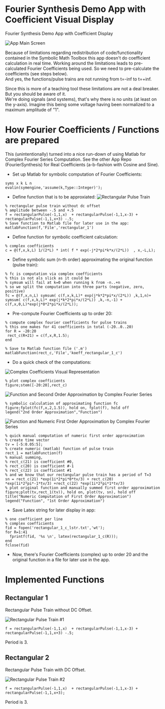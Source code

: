# Fourier Synthesis Demo App with Coefficient Visual Display
Fourier Synthesis Demo App with Coefficient Display

![App Main Screen](app_screen.png)

Because of limitations regarding redistribution of code/functionality contained in the Symbolic Math Toolbox this app doesn't do coefficient calculation in real time. Working around the limitations leads to pre-calculated Fourier Coefficients being used. So we need to pre-calculate the coefficients (see steps below).  
And yes, the functions/pulse trains are not running from t=-inf to t=+inf. 

Since this is more of a teaching tool these limitations are not a deal breaker. But you should be aware of it.  
We're doing signals (and systems), that's why there is no units (at least on the y-axis). Imagine this being some voltage having been normalized to a maximum amplitude of "1".

# How Fourier Coefficients / Functions are prepared 
This (unintentionally) turned into a nice run-down of using Matlab for Complex Fourier Series Computation. See the other App Repo (FourierSynthesis) for Real Coefficients (a-b-fashion with Cosine and Sine). 

- Set up Matlab for symbolic computation of Fourier Coefficients: 
```
syms x k L n
evalin(symengine,'assume(k,Type::Integer)');
```  
- Define function that is to be approxiated:
![Rectangular Pulse Train](rectangular_1.png)

```
% rectangular pulse train without dc offset
% amplitude between -.5 and +.5
f = rectangularPulse(-1,1,x)  + rectangularPulse(-1,1,x-3) + rectangularPulse(-1,1,x+3) -.5;
% Save function to Matlab file for later use in the app:
matlabFunction(f,'File','rectangular_1')
```

- Define function for symbolic coefficient calculation: 
```
% complex coefficients
c = @(f,x,k,L) 1/(2*L) * int( f * exp(-j*2*pi*k*x/(2*L))  , x,-L,L);
```

- Define symbolic sum (n-th order) approximating the original function (pulse train):
```
% fc is computation via complex coefficients
% this is not als slick as it could be 
% symsum will fail at k=0 when running k from -n..+n
% so we split the computation into three parts (negative, zero, positive)
fc = @(f,x,n,L) symsum( c(f,x,k,L)* exp(j*k*2*pi*x/(2*L)) ,k,1,n)+ symsum( c(f,x,k,L)* exp(j*k*2*pi*x/(2*L)) ,k,-n,-1) + c(f,x,0,L)*exp(j*0*2*pi*x/(2*L));
```

- Pre-compute Fourier Coefficients up to order 20:
```
% compute complex fourier coefficients for pulse trains
% this one makes for 41 coefficients in total (-20..0..20)
for R = -20:20
 rect_c(R+21) = c(f,x,R,1.5); 
end

% Save to Matlab function file ('.m')
matlabFunction(rect_c,'File','koeff_rectangular_1_c')
```

- Do a quick check of the computations:

![Complex Coefficients Visual Representation](rectangular_1_complex_coefficients.png)  
```
% plot complex coefficients 
figure;stem([-20:20],rect_c)
```

![Function and Second Order Approximation by Complex Fourier Series](rectangular_1_approx_2ndorder.png)  
```
% symbolic calculation of approximating function fc
figure;fplot(fc(f,x,2,1.5)), hold on, fplot(f), hold off
legend("2nd Order Approximation","Function")
```


![Function and Numeric First Order Approximation by Complex Fourier Series](rectangular_1_approx_1stOrderNumeric.png)  
```
% quick manual computation of numeric first order approximation
% create time vector
tv = [-5:0.05:5];
% create numeric (matlab) function of pulse train
rect_1 = matlabFunction(f)
% manual summing, 
% rect_c(21) is coefficient #0,
% rect_c(20) is coefficient #-1
% rect_c(22) is coefficient #1
% and we know that our rectangular pulse train has a period of T=3
sn = rect_c(21) *exp(1i*2*pi*0*tv/3) + rect_c(20) *exp(1i*2*pi*-1*tv/3) +rect_c(22) *exp(1i*2*pi*1*tv/3)
% plot original function and manually summed first order approximation
figure;plot(tv,rect_1(tv)), hold on, plot(tv, sn), hold off
title("Numeric Computation of First Order Approximation")
legend("Function", "1st Order Approximation")

```

- Save Latex string for later display in app:
```
% one coefficient per line
% complex coefficients
fid = fopen('rectangular_1_c_lstr.txt','wt');
for R=1:41
  fprintf(fid, '%s \n', latex(rectangular_1_c(R)));
end
fclose(fid)
```

- Now, there's Fourier Coefficients (complex) up to order 20 and the original function in a file for later use in the app.

# Implemented Functions
## Rectangular 1
Rectangular Pulse Train without DC Offset.  

![Rectangular Pulse Train #1](rectangular_1.png)
```
f = rectangularPulse(-1,1,x)  + rectangularPulse(-1,1,x-3) + rectangularPulse(-1,1,x+3) -.5;
```
Period is 3.

## Rectangular 2
Rectangular Pulse Train with DC Offset.  

![Rectangular Pulse Train #2](rectangular_2.png)
```
f = rectangularPulse(-1,1,x)  + rectangularPulse(-1,1,x-3) + rectangularPulse(-1,1,x+3);
```
Period is 3.

